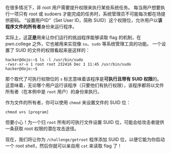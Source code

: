 在很多情况下，非 root 用户需要提升权限来执行某些系统任务。
每当用户想要执行一项只有 root 或 sudoers 才能完成的任务时，系统管理员不可能每次都在场提供密码。
“设置用户ID”（Set User ID，简称 SUID）这个权限位，允许用户以**该程序文件的所有者**身份来运行程序。

实际上，这**正是**用来让你们运行的挑战程序能够读取 flag 的机制，在 pwn.college 之外，它也被用来实现像 `su`、`sudo` 等系统管理工具的功能。
一个设置了 SUID 的文件的权限看起来是这样的：

```console
hacker@dojo:~$ ls -l /usr/bin/sudo
-rwsr-xr-x 1 root root 232416 Dec 1 11:45 /usr/bin/sudo
hacker@dojo:~$
```

那个取代了可执行权限位的 `s` 标志意味着该程序是**可执行且带有 SUID 权限**的。
这意味着，无论哪个用户运行该程序（只要他们有执行权限），该程序都将以文件所有者（在本例中是 `root` 用户）的身份来执行。

作为文件的所有者，你可以使用 `chmod` 来设置文件的 SUID 位：

```
chmod u+s [program]
```

但要小心！为一个归 `root` 所有的可执行文件设置 SUID 位，可能会给攻击者提供一条获取 root 权限的潜在攻击途径。

现在，我们将让你为 `/challenge/getroot` 程序添加 SUID 位，以便它能为你启动一个 root shell，然后你就可以亲自用 `cat` 来读取 flag 了！
